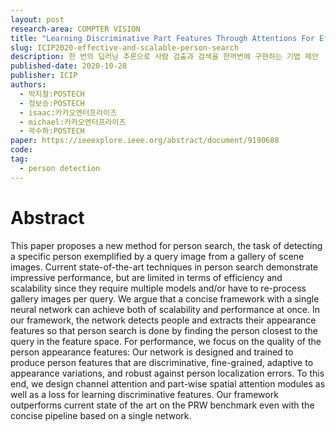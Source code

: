 ```yaml
---
layout: post
research-area: COMPTER VISION
title: "Learning Discriminative Part Features Through Attentions For Effective And Scalable Person Search"
slug: ICIP2020-effective-and-scalable-person-search
description: 한 번의 딥러닝 추론으로 사람 검출과 검색을 한꺼번에 구현하는 기법 제안
published-date: 2020-10-28
publisher: ICIP
authors:
  - 박지철:POSTECH
  - 정보승:POSTECH
  - isaac:카카오엔터프라이즈
  - michael:카카오엔터프라이즈
  - 곽수하:POSTECH
paper: https://ieeexplore.ieee.org/abstract/document/9190688
code:
tag:
  - person detection
---
```


# Abstract

This paper proposes a new method for person search, the task of detecting a specific person exemplified by a query image from a gallery of scene images. Current state-of-the-art techniques in person search demonstrate impressive performance, but are limited in terms of efficiency and scalability since they require multiple models and/or have to re-process gallery images per query. We argue that a concise framework with a single neural network can achieve both of scalability and performance at once. In our framework, the network detects people and extracts their appearance features so that person search is done by finding the person closest to the query in the feature space. For performance, we focus on the quality of the person appearance features: Our network is designed and trained to produce person features that are discriminative, fine-grained, adaptive to appearance variations, and robust against person localization errors. To this end, we design channel attention and part-wise spatial attention modules as well as a loss for learning discriminative features. Our framework outperforms current state of the art on the PRW benchmark even with the concise pipeline based on a single network.
